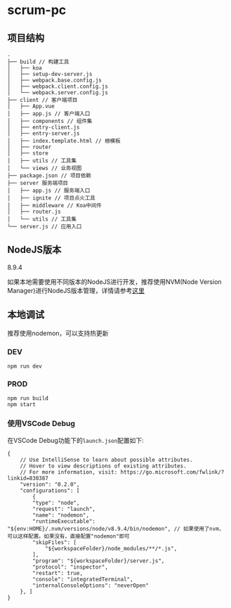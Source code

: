 # scrum-pc

## 项目结构
```
.
├── build // 构建工具
│   ├── koa
│   ├── setup-dev-server.js
│   ├── webpack.base.config.js
│   ├── webpack.client.config.js
│   └── webpack.server.config.js
├── client // 客户端项目
│   ├── App.vue
│   ├── app.js // 客户端入口
│   ├── components // 组件集
│   ├── entry-client.js
│   ├── entry-server.js
│   ├── index.template.html // 根模板
│   ├── router
│   ├── store
│   ├── utils // 工具集
│   └── views // 业务视图
├── package.json // 项目依赖
├── server 服务端项目
│   ├── app.js // 服务端入口
│   ├── ignite // 项目点火工具
│   ├── middleware // Koa中间件
│   ├── router.js
│   └── utils // 工具集
└── server.js // 应用入口

```
## NodeJS版本
8.9.4

如果本地需要使用不同版本的NodeJS进行开发，推荐使用NVM(Node Version Manager)进行NodeJS版本管理，详情请参考[这里](https://github.com/creationix/nvm)
## 本地调试
推荐使用nodemon，可以支持热更新
### DEV
```
npm run dev
```
### PROD
```
npm run build
npm start
```
### 使用VSCode Debug
在VSCode Debug功能下的`launch.json`配置如下:
```
{
    // Use IntelliSense to learn about possible attributes.
    // Hover to view descriptions of existing attributes.
    // For more information, visit: https://go.microsoft.com/fwlink/?linkid=830387
    "version": "0.2.0",
    "configurations": [
        {
        "type": "node",
        "request": "launch",
        "name": "nodemon",
        "runtimeExecutable": "${env:HOME}/.nvm/versions/node/v8.9.4/bin/nodemon", // 如果使用了nvm，可以这样配置。如果没有，直接配置"nodemon"即可
        "skipFiles": [
            "${workspaceFolder}/node_modules/**/*.js",
        ],
        "program": "${workspaceFolder}/server.js",
        "protocol": "inspector",
        "restart": true,
        "console": "integratedTerminal",
        "internalConsoleOptions": "neverOpen"
    }, ]
}
```
